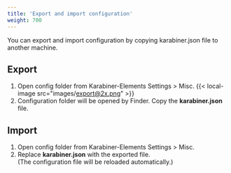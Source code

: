 ```yaml
---
title: 'Export and import configuration'
weight: 700
---
```


You can export and import configuration by copying karabiner.json file to another machine.

## Export

1.  Open config folder from Karabiner-Elements Settings > Misc.
    {{< local-image src="images/export@2x.png" >}}
2.  Configuration folder will be opened by Finder. Copy the **karabiner.json** file.

## Import

1.  Open config folder from Karabiner-Elements Settings > Misc.
2.  Replace **karabiner.json** with the exported file.<br/>
    (The configuration file will be reloaded automatically.)
